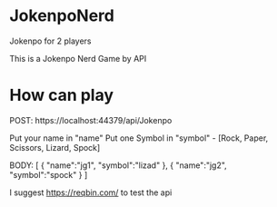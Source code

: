 # JokenpoNerd
Jokenpo for 2 players

This is a Jokenpo Nerd Game by API

# How can play

POST:
https://localhost:44379/api/Jokenpo

Put your name in "name"
Put one Symbol in "symbol" - [Rock, Paper, Scissors, Lizard, Spock]

BODY:
[
  {
    "name":"jg1",
    "symbol":"lizad"
  },
  {
    "name":"jg2",
    "symbol":"spock"
  }
]

I suggest https://reqbin.com/ to test the api
